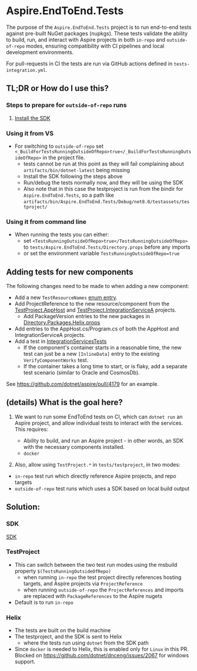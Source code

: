 # Aspire.EndToEnd.Tests

The purpose of the `Aspire.EndToEnd.Tests` project is to run end-to-end tests against pre-built NuGet packages (nupkgs). These tests validate the ability to build, run, and interact with Aspire projects in both `in-repo` and `outside-of-repo` modes, ensuring compatibility with CI pipelines and local development environments.

For pull-requests in CI the tests are run via GitHub actions defined in `tests-integration.yml`.

## TL;DR or How do I use this?

### Steps to prepare for `outside-of-repo` runs

1. [Install the SDK](../Aspire.Template.Tests/README.md#install-the-sdk)

### Using it from VS

- For switching to `outside-of-repo` set `<_BuildForTestsRunningOutsideOfRepo>true</_BuildForTestsRunningOutsideOfRepo>` in the project file.
    - tests cannot be run at this point as they will fail complaining about `artifacts/bin/dotnet-latest` being missing
    - Install the SDK following the steps above
    - Run/debug the tests normally now, and they will be using the SDK
    - Also note that in this case the testproject is run from the bindir for `Aspire.EndToEnd.Tests`, so a path like `artifacts/bin/Aspire.EndToEnd.Tests/Debug/net8.0/testassets/testproject/`

### Using it from command line

- When running the tests you can either:
    - set `<TestsRunningOutsideOfRepo>true</TestsRunningOutsideOfRepo>` to `tests/Aspire.EndToEnd.Tests/Directory.props` before any imports
    - or set the environment variable `TestsRunningOutsideOfRepo=true`

## Adding tests for new components

The following changes need to be made to when adding a new component:

* Add a new `TestResourceNames` [enum entry](../testproject/Common/TestResourceNames.cs).
* Add ProjectReference to the new resource/component from the [TestProject.AppHost](../testproject/TestProject.AppHost/TestProject.AppHost.csproj) and [TestProject.IntegrationServiceA](../testproject/TestProject.IntegrationServiceA/TestProject.IntegrationServiceA.csproj) projects.
  * Add PackageVersion entries to the new packages in [Directory.Packages.Helix.props](../Shared/RepoTesting/Directory.Packages.Helix.props)
* Add entries to the AppHost.cs/Program.cs of both the AppHost and IntegrationServiceA projects.
* Add a test in [IntegrationServicesTests](../Aspire.EndToEnd.Tests/IntegrationServicesTests.cs)
  * If the component's container starts in a reasonable time, the new test can just be a new `[InlineData]` entry to the existing `VerifyComponentWorks` test.
  * If the container takes a long time to start, or is flaky, add a separate test scenario (similar to Oracle and CosmosDb).

See https://github.com/dotnet/aspire/pull/4179 for an example.

## (details) What is the goal here?

1. We want to run some EndToEnd tests on CI, which can `dotnet run` an Aspire project,
and allow individual tests to interact with the services.
This requires:

    - Ability to build, and run an Aspire project - in other words, an SDK with the necessary components installed.
    - `docker`

2. Also, allow using `TestProject.*` in `tests/testproject`, in two modes:
- `in-repo` test run which directly reference Aspire projects, and repo targets
- `outside-of-repo` test runs which uses a SDK based on local build output

## Solution:

### SDK

[SDK](../Aspire.Template.Tests/README.md#solution-sdk)

### TestProject

- This can switch between the two test run modes using the msbuild property `$(TestsRunningOutsideOfRepo)`
    - when running `in-repo` the test project directly references hosting targets, and Aspire projects via `ProjectReference`
    - when running `outside-of-repo` the `ProjectReferences` and imports are replaced with `PackageReferences` to the Aspire nugets
- Default is to run `in-repo`

### Helix

- The tests are built on the build machine
- The testproject, and the SDK is sent to Helix
  - where the tests run using `dotnet` from the SDK path
- Since `docker` is needed to Helix, this is enabled only for `Linux` in this PR. Blocked on https://github.com/dotnet/dnceng/issues/2067 for windows support.
